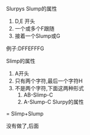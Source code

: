 Slurpys
Slump的属性

1. D,E 开头
2. 一个或多个F跟随
3. 接着一个Slump或G

例子:DFFEFFFG

Slimp的属性
1. A开头
2. 只有两个字符,最后一个字符H
3. 不是两个字符,下面这两种形式
    1. AB-Slimp-C
    2. A-Slump-C
Slurpy的属性

= Slimp+Slump

没有做了,后面
